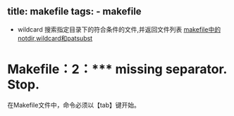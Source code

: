 title: makefile
tags: 
    - makefile
---

* wildcard 搜索指定目录下的符合条件的文件,并返回文件列表
    [makefile中的notdir,wildcard和patsubst](http://www.cnblogs.com/pied/archive/2012/11/02/2751476.html)


# Makefile：2：*** missing separator. Stop.
在Makefile文件中，命令必须以【tab】键开始。
